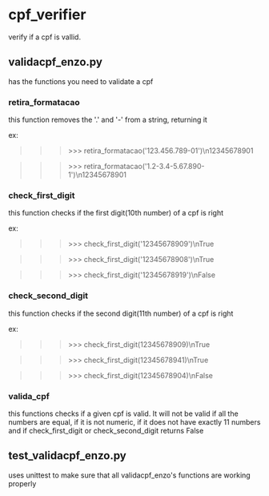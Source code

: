 # cpf_verifier
verify if a cpf is vallid.

## validacpf_enzo.py
has the functions you need to validate a cpf

### retira_formatacao
this function removes the '.' and '-' from a string, returning it

ex:

>>> \>>> retira_formatacao('123.456.789-01')\n12345678901

>>> \>>> retira_formatacao('1.2-3.4-5.67.890-1')\n12345678901

### check_first_digit
this function checks if the first digit(10th number) of a cpf is right

ex:

>>> \>>> check_first_digit('12345678909')\nTrue

>>> \>>> check_first_digit('12345678908')\nTrue

>>> \>>> check_first_digit('12345678919')\nFalse

### check_second_digit
this function checks if the second digit(11th number) of a cpf is right

ex:

>>> \>>> check_first_digit(12345678909)\nTrue

>>> \>>> check_first_digit(12345678941)\nTrue

>>> \>>> check_first_digit(12345678904)\nFalse

### valida_cpf
this functions checks if a given cpf is valid.
It will not be valid if all the numbers are equal, if it is not numeric, if it does not have exactly 11 numbers and if check_first_digit or check_second_digit returns False


## test_validacpf_enzo.py
uses unittest to make sure that all validacpf_enzo's functions are working properly
